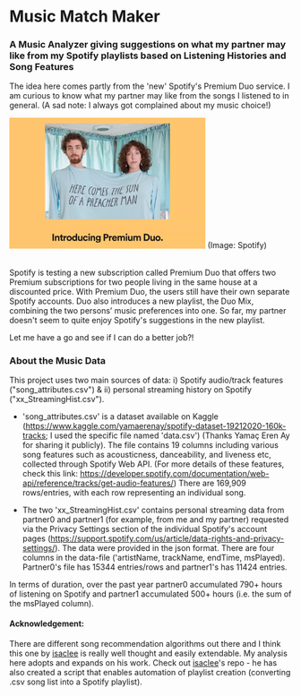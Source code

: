 # Music Match Maker
### A Music Analyzer giving suggestions on what my partner may like from my Spotify playlists based on Listening Histories and Song Features

The idea here comes partly from the 'new' Spotify's Premium Duo service. I am curious to know what my partner may like from the songs I listened to in general. (A sad note: I always got complained about my music choice!) 

<img src="img/spotify_duo.jpg" width="350">
(Image: Spotify)

<br>Spotify is testing a new subscription called Premium Duo that offers two Premium subscriptions for two people living in the same house at a discounted price. With Premium Duo, the users still have their own separate Spotify accounts. Duo also introduces a new playlist, the Duo Mix, combining the two persons’ music preferences into one. So far, my partner doesn't seem to quite enjoy Spotify's suggestions in the new playlist. 

Let me have a go and see if I can do a better job?!


### About the Music Data
This project uses two main sources of data: i) Spotify audio/track features ("song_attributes.csv") & ii) personal streaming history on Spotify ("xx_StreamingHist.csv").

* 'song_attributes.csv' is a dataset available on Kaggle (https://www.kaggle.com/yamaerenay/spotify-dataset-19212020-160k-tracks; I used the specific file named 'data.csv') (Thanks Yamaç Eren Ay for sharing it publicly). The file contains 19 columns including various song features such as acousticness, danceability, and liveness etc, collected through Spotify Web API. (For more details of these features, check this link: https://developer.spotify.com/documentation/web-api/reference/tracks/get-audio-features/) There are 169,909 rows/entries, with each row representing an individual song.

* The two 'xx_StreamingHist.csv' contains personal streaming data from partner0 and partner1 (for example, from me and my partner) requested via the Privacy Settings section of the individual Spotify's account pages (https://support.spotify.com/us/article/data-rights-and-privacy-settings/). The data were provided in the json format. There are four columns in the data-file ('artistName, trackName, endTime, msPlayed). Partner0's file has 15344 entries/rows and partner1's has 11424 entries.

In terms of duration, over the past year partner0 accumulated 790+ hours of listening on Spotify and partner1 accumulated 500+ hours (i.e. the sum of the msPlayed column).



#### Acknowledgement:

There are different song recommendation algorithms out there and I think this one by <a href="https://github.com/isacmlee/song-recommender">isaclee</a> is really well thought and easily extendable. My analysis here adopts and expands on his work. Check out <a href="https://github.com/isacmlee/song-recommender">isaclee</a>'s repo - he has also created a script that enables automation of playlist creation (converting .csv song list into a Spotify playlist). 
